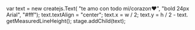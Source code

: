 var text = new createjs.Text(
"te amo con todo mi/corazon❤️",
"bold 24px Arial", "#fff");
text.textAlign = "center";
text.x = w / 2;
text.y = h / 2 - text.
getMeasuredLineHeight(); stage.addChild(text);
